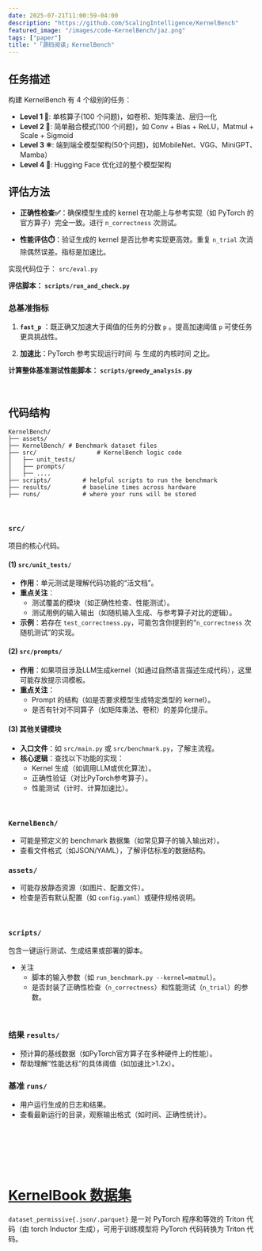 ```yaml
---
date: 2025-07-21T11:00:59-04:00
description: "https://github.com/ScalingIntelligence/KernelBench"
featured_image: "/images/code-KernelBench/jaz.png"
tags: ["paper"]
title: "「源码阅读」KernelBench"
---
```


## 任务描述

构建 KernelBench 有 4 个级别的任务：

- **Level 1 🧱**: 单核算子(100 个问题)，如卷积、矩阵乘法、层归一化
- **Level 2 🔗**: 简单融合模式(100 个问题)，如 Conv + Bias + ReLU，Matmul + Scale + Sigmoid
- **Level 3 ⚛️**: 端到端全模型架构(50个问题)，如MobileNet、VGG、MiniGPT、Mamba）
- **Level 4 🤗**: Hugging Face 优化过的整个模型架构

## 评估方法

+ **正确性检查✅**：确保模型生成的 kernel 在功能上与参考实现（如 PyTorch 的官方算子）完全一致。进行 `n_correctness` 次测试。

+  **性能评估⏱️**：验证生成的 kernel 是否比参考实现更高效。重复 `n_trial` 次消除偶然误差。指标是加速比。

实现代码位于： `src/eval.py` 

**评估脚本： `scripts/run_and_check.py`** 

### 总基准指标

1. **`fast_p`** ：既正确又加速大于阈值的任务的分数 `p` 。提高加速阈值 `p` 可使任务更具挑战性。

2. **加速比**：PyTorch 参考实现运行时间 与 生成的内核时间 之比。

**计算整体基准测试性能脚本： `scripts/greedy_analysis.py`** 

<!--more-->&nbsp;

## 代码结构

```
KernelBench/
├── assets/
├── KernelBench/ # Benchmark dataset files
├── src/ 				 # KernelBench logic code
│   ├── unit_tests/  
│   ├── prompts/
│   ├── ....
├── scripts/ 		 # helpful scripts to run the benchmark
├── results/ 		 # baseline times across hardware 
├── runs/ 			 # where your runs will be stored
```

&nbsp;

### `src/`

项目的核心代码。

#### (1) `src/unit_tests/`

- **作用**：单元测试是理解代码功能的“活文档”。
- **重点关注**：
  - 测试覆盖的模块（如正确性检查、性能测试）。
  - 测试用例的输入输出（如随机输入生成、与参考算子对比的逻辑）。
- **示例**：若存在 `test_correctness.py`，可能包含你提到的“`n_correctness` 次随机测试”的实现。

#### (2) `src/prompts/`

- **作用**：如果项目涉及LLM生成kernel（如通过自然语言描述生成代码），这里可能存放提示词模板。
- **重点关注**：
  - Prompt 的结构（如是否要求模型生成特定类型的 kernel）。
  - 是否有针对不同算子（如矩阵乘法、卷积）的差异化提示。

#### **(3) 其他关键模块**

- **入口文件**：如 `src/main.py` 或 `src/benchmark.py`，了解主流程。
- **核心逻辑**：查找以下功能的实现：
  - Kernel 生成（如调用LLM或优化算法）。
  - 正确性验证（对比PyTorch参考算子）。
  - 性能测试（计时、计算加速比）。

&nbsp;

### **`KernelBench/`**

- 可能是预定义的 benchmark 数据集（如常见算子的输入输出对）。
- 查看文件格式（如JSON/YAML），了解评估标准的数据结构。

### **`assets/`**

- 可能存放静态资源（如图片、配置文件）。
- 检查是否有默认配置（如 `config.yaml`）或硬件规格说明。

&nbsp;

### `scripts/`

包含一键运行测试、生成结果或部署的脚本。

- 关注
  - 脚本的输入参数（如 `run_benchmark.py --kernel=matmul`）。
  - 是否封装了正确性检查（`n_correctness`）和性能测试（`n_trial`）的参数。

&nbsp;

###  结果 `results/`

- 预计算的基线数据（如PyTorch官方算子在多种硬件上的性能）。
- 帮助理解“性能达标”的具体阈值（如加速比>1.2x）。

### 基准 `runs/`

- 用户运行生成的日志和结果。
- 查看最新运行的目录，观察输出格式（如时间、正确性统计）。

&nbsp;

&nbsp;

&nbsp;

# [KernelBook 数据集](https://huggingface.co/datasets/GPUMODE/KernelBook)

`dataset_permissive{.json/.parquet}` 是一对 PyTorch 程序和等效的 Triton 代码（由 torch Inductor 生成），可用于训练模型将 PyTorch 代码转换为 Triton 代码。